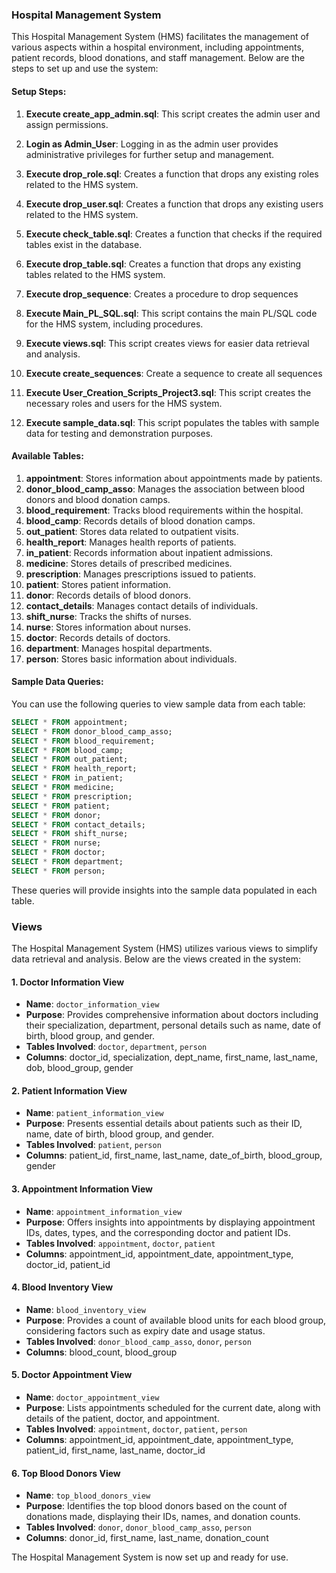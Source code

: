 ### Hospital Management System

This Hospital Management System (HMS) facilitates the management of various aspects within a hospital environment, including appointments, patient records, blood donations, and staff management. Below are the steps to set up and use the system:

#### Setup Steps:

1. **Execute create_app_admin.sql**: This script creates the admin user and assign permissions.
   
2. **Login as Admin_User**: Logging in as the admin user provides administrative privileges for further setup and management.
   
3. **Execute drop_role.sql**: Creates a function that drops any existing roles related to the HMS system.

4. **Execute drop_user.sql**: Creates a function that drops any existing users related to the HMS system.

5. **Execute check_table.sql**: Creates a function that checks if the required tables exist in the database.

6. **Execute drop_table.sql**: Creates a function that drops any existing tables related to the HMS system.

7. **Execute drop_sequence**: Creates a procedure to drop sequences

8. **Execute Main_PL_SQL.sql**: This script contains the main PL/SQL code for the HMS system, including procedures.

9.  **Execute views.sql**: This script creates views for easier data retrieval and analysis.

10. **Execute create_sequences**: Create a sequence to create all sequences

11. **Execute User_Creation_Scripts_Project3.sql**: This script creates the necessary roles and users for the HMS system.

12. **Execute sample_data.sql**: This script populates the tables with sample data for testing and demonstration purposes.

#### Available Tables:

1. **appointment**: Stores information about appointments made by patients.
2. **donor_blood_camp_asso**: Manages the association between blood donors and blood donation camps.
3. **blood_requirement**: Tracks blood requirements within the hospital.
4. **blood_camp**: Records details of blood donation camps.
5. **out_patient**: Stores data related to outpatient visits.
6. **health_report**: Manages health reports of patients.
7. **in_patient**: Records information about inpatient admissions.
8. **medicine**: Stores details of prescribed medicines.
9. **prescription**: Manages prescriptions issued to patients.
10. **patient**: Stores patient information.
11. **donor**: Records details of blood donors.
12. **contact_details**: Manages contact details of individuals.
13. **shift_nurse**: Tracks the shifts of nurses.
14. **nurse**: Stores information about nurses.
15. **doctor**: Records details of doctors.
16. **department**: Manages hospital departments.
17. **person**: Stores basic information about individuals.

#### Sample Data Queries:

You can use the following queries to view sample data from each table:

```sql
SELECT * FROM appointment;
SELECT * FROM donor_blood_camp_asso;
SELECT * FROM blood_requirement;
SELECT * FROM blood_camp;
SELECT * FROM out_patient;
SELECT * FROM health_report;
SELECT * FROM in_patient;
SELECT * FROM medicine;
SELECT * FROM prescription;
SELECT * FROM patient;
SELECT * FROM donor;
SELECT * FROM contact_details;
SELECT * FROM shift_nurse;
SELECT * FROM nurse;
SELECT * FROM doctor;
SELECT * FROM department;
SELECT * FROM person;
```

These queries will provide insights into the sample data populated in each table.

### Views

The Hospital Management System (HMS) utilizes various views to simplify data retrieval and analysis. Below are the views created in the system:

#### 1. Doctor Information View
- **Name**: `doctor_information_view`
- **Purpose**: Provides comprehensive information about doctors including their specialization, department, personal details such as name, date of birth, blood group, and gender.
- **Tables Involved**: `doctor`, `department`, `person`
- **Columns**: doctor_id, specialization, dept_name, first_name, last_name, dob, blood_group, gender

#### 2. Patient Information View
- **Name**: `patient_information_view`
- **Purpose**: Presents essential details about patients such as their ID, name, date of birth, blood group, and gender.
- **Tables Involved**: `patient`, `person`
- **Columns**: patient_id, first_name, last_name, date_of_birth, blood_group, gender

#### 3. Appointment Information View
- **Name**: `appointment_information_view`
- **Purpose**: Offers insights into appointments by displaying appointment IDs, dates, types, and the corresponding doctor and patient IDs.
- **Tables Involved**: `appointment`, `doctor`, `patient`
- **Columns**: appointment_id, appointment_date, appointment_type, doctor_id, patient_id

#### 4. Blood Inventory View
- **Name**: `blood_inventory_view`
- **Purpose**: Provides a count of available blood units for each blood group, considering factors such as expiry date and usage status.
- **Tables Involved**: `donor_blood_camp_asso`, `donor`, `person`
- **Columns**: blood_count, blood_group

#### 5. Doctor Appointment View
- **Name**: `doctor_appointment_view`
- **Purpose**: Lists appointments scheduled for the current date, along with details of the patient, doctor, and appointment.
- **Tables Involved**: `appointment`, `doctor`, `patient`, `person`
- **Columns**: appointment_id, appointment_date, appointment_type, patient_id, first_name, last_name, doctor_id

#### 6. Top Blood Donors View
- **Name**: `top_blood_donors_view`
- **Purpose**: Identifies the top blood donors based on the count of donations made, displaying their IDs, names, and donation counts.
- **Tables Involved**: `donor`, `donor_blood_camp_asso`, `person`
- **Columns**: donor_id, first_name, last_name, donation_count

The Hospital Management System is now set up and ready for use.
